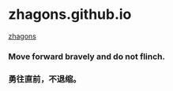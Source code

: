 # zhagons.github.io
[zhagons](https://zhagons.github.io)
### Move forward bravely and do not flinch.
### 勇往直前，不退缩。
